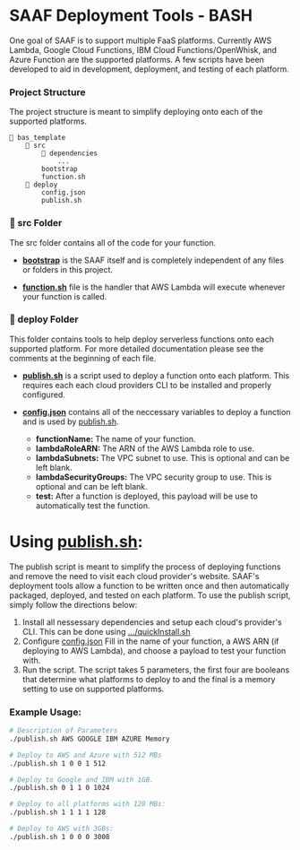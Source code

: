 # SAAF Deployment Tools - BASH

One goal of SAAF is to support multiple FaaS platforms. Currently AWS Lambda, Google Cloud Functions, IBM Cloud Functions/OpenWhisk, and Azure Function are the supported platforms. A few scripts have been developed to aid in development, deployment, and testing of each platform.

### Project Structure
The project structure is meant to simplify deploying onto each of the supported platforms.

    📁 bas_template
        📁 src
            📁 dependencies
                ...
            bootstrap
            function.sh
        📁 deploy
            config.json
            publish.sh
  

### 📁 src Folder

The src folder contains all of the code for your function. 

  * [**bootstrap**](../src/bootstrap) is the SAAF itself and is completely independent of any files or folders in this project.

  * [**function.sh**](../src/function.sh) file is the handler that AWS Lambda will execute whenever your function is called.
    
### 📁 deploy Folder

This folder contains tools to help deploy serverless functions onto each supported platform. For more detailed documentation please see the comments at the beginning of each file. 

  * [**publish.sh**](./publish.sh) is a script used to deploy a function onto each platform. This requires each each cloud providers CLI to be installed and properly configured.

  * [**config.json**](./config.json) contains all of the neccessary variables to deploy a function and is used by [publish.sh](./publish.sh).
    * **functionName:** The name of your function. 
    * **lambdaRoleARN:** The ARN of the AWS Lambda role to use.
    * **lambdaSubnets:** The VPC subnet to use. This is optional and can be left blank.
    * **lambdaSecurityGroups:** The VPC security group to use. This is optional and can be left blank.
    * **test:** After a function is deployed, this payload will be use to automatically test the function.


# Using [publish.sh](./publish.sh):

The publish script is meant to simplify the process of deploying functions and remove the need to visit each cloud provider's website. SAAF's deployment tools allow a function to be written once and then automatically packaged, deployed, and tested on each platform. To use the publish script, simply follow the directions below:

1. Install all nessessary dependencies and setup each cloud's provider's CLI.
  This can be done using [.../quickInstall.sh](.../quickInstall.sh)
2. Configure [config.json](./config.json)
  Fill in the name of your function, a AWS ARN (if deploying to AWS Lambda), and choose a payload to test your function with.
3. Run the script. 
  The script takes 5 parameters, the first four are booleans that determine what platforms to deploy to and the final is a memory setting to use on supported platforms.

### Example Usage:
``` bash 
# Description of Parameters
./publish.sh AWS GOOGLE IBM AZURE Memory

# Deploy to AWS and Azure with 512 MBs
./publish.sh 1 0 0 1 512

# Deploy to Google and IBM with 1GB.
./publish.sh 0 1 1 0 1024

# Deploy to all platforms with 128 MBs:
./publish.sh 1 1 1 1 128

# Deploy to AWS with 3GBs:
./publish.sh 1 0 0 0 3008
```
